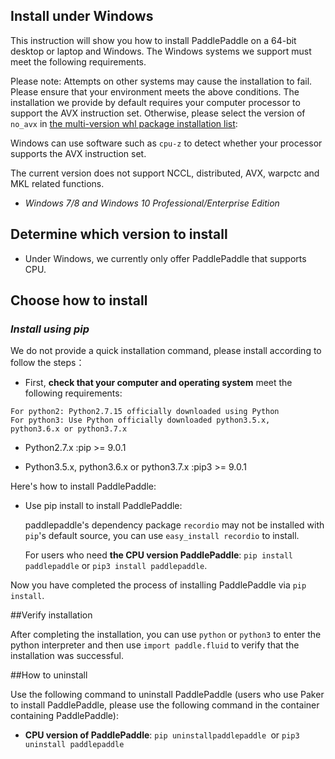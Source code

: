 ## Install under Windows

This instruction will show you how to install PaddlePaddle on a 64-bit desktop or laptop and Windows. The Windows systems we support must meet the following requirements.

Please note: Attempts on other systems may cause the installation to fail. Please ensure that your environment meets the above conditions. The installation we provide by default requires your computer processor to support the AVX instruction set. Otherwise, please select the version of `no_avx` in [the multi-version whl package installation list](http://paddlepaddle.org/documentation/docs/zh/1.2/beginners_guide/install/Tables.html/#ciwhls):

Windows can use software such as `cpu-z` to detect whether your processor supports the AVX instruction set.

The current version does not support NCCL, distributed, AVX, warpctc and MKL related functions.

- *Windows 7/8 and Windows 10 Professional/Enterprise Edition*

## Determine which version to install

- Under Windows, we currently only offer PaddlePaddle that supports CPU.

## Choose how to install

### *Install using pip*

We do not provide a quick installation command, please install according to follow the steps： 

- First, **check that your computer and operating system** meet the following requirements:

```
For python2: Python2.7.15 officially downloaded using Python
For python3: Use Python officially downloaded python3.5.x, 
python3.6.x or python3.7.x
```

- Python2.7.x :pip >= 9.0.1

- Python3.5.x, python3.6.x or python3.7.x :pip3 >= 9.0.1

Here's how to install PaddlePaddle:

- Use pip install to install PaddlePaddle:

	paddlepaddle's dependency package `recordio` may not be installed with `pip`'s default source, you can use `easy_install recordio` to install.

	For users who need **the CPU version PaddlePaddle**: `pip install paddlepaddle` or `pip3 install paddlepaddle`.

Now you have completed the process of installing PaddlePaddle via `pip install`.

##Verify installation

After completing the installation, you can use `python` or `python3` to enter the python interpreter and then use `import paddle.fluid` to verify that the installation was successful.

##How to uninstall

Use the following command to uninstall PaddlePaddle (users who use Paker to install PaddlePaddle, please use the following command in the container containing PaddlePaddle):

- **CPU version of PaddlePaddle**: `pip uninstallpaddlepaddle `or `pip3 uninstall paddlepaddle`